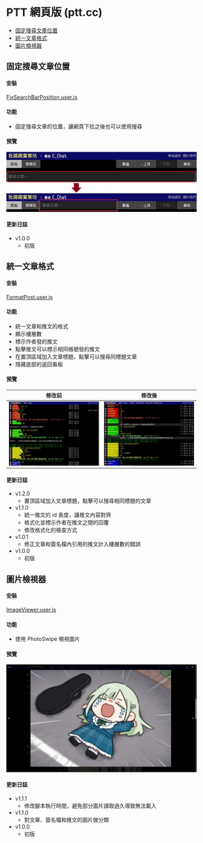 # PTT 網頁版 (ptt.cc)

* [固定搜尋文章位置](#固定搜尋文章位置)
* [統一文章格式](#統一文章格式)
* [圖片檢視器](#圖片檢視器)

## 固定搜尋文章位置

#### 安裝

[FixSearchBarPosition.user.js](FixSearchBarPosition.user.js?raw=true)

#### 功能

* 固定搜尋文章的位置，讓網頁下拉之後也可以使用搜尋

#### 預覽

![搜尋文章](assets/fix-search-bar-position.jpg?raw=true)

#### 更新日誌

* v1.0.0
  * 初版

## 統一文章格式

#### 安裝

[FormatPost.user.js](FormatPost.user.js?raw=true)

#### 功能

* 統一文章和推文的格式
* 顯示樓層數
* 標示作者發的推文
* 點擊推文可以標示相同帳號發的推文
* 在置頂區域加入文章標題，點擊可以搜尋同標題文章
* 隱藏底部的返回看板

#### 預覽

| 修改前 | 修改後 |
| ------ | ------ |
| ![修改前](assets/format-post_before.jpg?raw=true) | ![修改後](assets/format-post_after.jpg?raw=true) |

#### 更新日誌

* v1.2.0
  * 置頂區域加入文章標題，點擊可以搜尋相同標題的文章
* v1.1.0
  * 統一推文的 id 長度，讓推文內容對齊
  * 格式化並標示作者在推文之間的回覆
  * 修改格式化的檢查方式
* v1.0.1
  * 修正文章和簽名檔內引用的推文計入樓層數的錯誤
* v1.0.0
  * 初版

## 圖片檢視器

#### 安裝

[ImageViewer.user.js](ImageViewer.user.js?raw=true)

#### 功能

* 使用 PhotoSwipe 檢視圖片

#### 預覽

![圖片檢視器](assets/image-viewer.jpg?raw=true)

#### 更新日誌

* v1.1.1
  * 修改腳本執行時間，避免部分圖片讀取過久導致無法載入
* v1.1.0
  * 對文章、簽名檔和推文的圖片做分類
* v1.0.0
  * 初版
